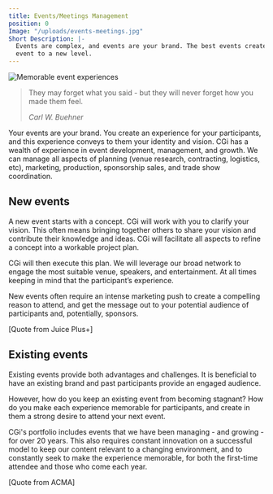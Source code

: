 ```yaml
---
title: Events/Meetings Management
position: 0
Image: "/uploads/events-meetings.jpg"
Short Description: |-
  Events are complex, and events are your brand. The best events create a memorable experience and make participants want to come back. CGi can build events from a raw concept or evolve your existing
  event to a new level.
---
```


<div class="row my-4">
  <div class="col-md-6">
    <img src="/uploads/events-2.jpg" alt="Memorable event experiences" />
  </div>
  <div class="col-md-6">
    <blockquote class="blockquote text-center">
      <p class="mb-0">They may forget what you said - but they will never forget how you made them feel.</p>
      <footer class="blockquote-footer"><cite title="Source Title">Carl W. Buehner</cite></footer>
    </blockquote>
    <p>
      Your events are your brand. You create an experience for your participants, and this experience conveys
      to them your identity and vision.
      CGi has a wealth of experience in event development, management, and growth.
      We can manage all aspects of planning (venue research, contracting, logistics, etc), marketing,
      production, sponsorship sales, and trade show coordination.
    </p>
  </div>
</div>

## New events

A new event starts with a concept. CGi will work with you to clarify your vision. This often means
bringing together others to share your vision and contribute their knowledge and ideas. CGi will
facilitate all aspects to refine a concept into a workable project plan.

CGi will then execute this plan. We will leverage our broad network to engage the most suitable venue,
speakers, and entertainment. At all times keeping in mind that the participant’s experience.

New events often require an intense marketing push to create a compelling reason to attend, and get
the message out to your potential audience of participants and, potentially, sponsors.

[Quote from Juice Plus+]

## Existing events

Existing events provide both advantages and challenges. It is beneficial to have an existing brand and
past participants provide an engaged audience.

However, how do you keep an existing event from becoming stagnant? How do you make each
experience memorable for participants, and create in them a strong desire to attend your next event.

CGi's portfolio includes events that we have been managing - and growing - for over 20 years. This also
requires constant innovation on a successful model to keep our content relevant to a changing
environment, and to constantly seek to make the experience memorable, for both the first-time
attendee and those who come each year.

[Quote from ACMA]

